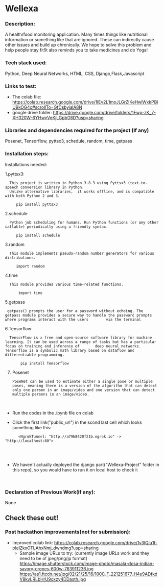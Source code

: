 # Wellexa

### Description:
A health/food monitoring application. Many times things like nutritional information or something like that are ignored. These can indirectly cause other issues and build up chronically. We hope to solve this problem and help people stay fit!It also reminds you to take medicines and do Yoga!



### Tech stack used:
Python, Deep Neural Networks, HTML, CSS, Django,Flask,Javascript

### Links to test:
- The colab file:
https://colab.research.google.com/drive/1IEv2L1moJLGrZIKeHwlWxkPBiU9kOG4c#scrollTo=GfCsbyialA8N
- google drive folder:
https://drive.google.com/drive/folders/1Fwp-zK_7-XH320W-6YHwvVqKjLGpbG6D?usp=sharing

### Libraries and dependencies required for the project (If any) 
Posenet, Tensorflow, pyttsx3, schedule, random, time, getpass

### Installation steps: 

Installations needed:

1.pyttsx3:

      This project is written in Python 3.8.3 using Pyttsx3 (text-to-speech conversion library in Python. 
      Unlike alternative libraries,  it works offline, and is compatible with both Python 2 and 3.
      
         pip install pyttsx3 

2.schedule

      Python job scheduling for humans. Run Python functions (or any other callable) periodically using a friendly syntax.
      
         pip install schedule
         
3.random

      This module implements pseudo-random number generators for various distributions.
      
         import random
         
4.time

      This module provides various time-related functions.
       
          import time
          
5.getpass

     getpass() prompts the user for a password without echoing. The getpass module provides a secure way to handle the password prompts where programs interact with the users        via the terminal
     
6.Tensorflow

      TensorFlow is a free and open-source software library for machine learning. It can be used across a range of tasks but has a particular focus on training and inference of       deep neural networks. Tensorflow is a symbolic math library based on dataflow and differentiable programming.
      
           pip install Tensorflow
           
7. Posenet

       PoseNet can be used to estimate either a single pose or multiple poses, meaning there is a version of the algorithm that can detect only one person in an image/video and one version that can detect multiple persons in an image/video. 

<br>

- Run the codes in the .ipynb file on colab 

- Click the first link("public_url") in the scond last cell which looks something like this:

```
      <NgrokTunnel: "http://a79b8420f21b.ngrok.io" -> "http://localhost:80">
```

<br><br>
- We haven't actually deployed the django part("Wellexa-Project" folder in this repo), so you would have to run it on local host to check it 
<br>

### Declaration of Previous Work(if any): 
None


## Check these out!
### Post hackathon improvements(not for submission):
- Improved colab link: https://colab.research.google.com/drive/1v3IQlu1f-pleIZkoOTLAhxNmj_dwndmg?usp=sharing
    - Sample image URLs to try:
      (currently image URLs work and they need to be of jpeg/png/jp format)
      https://image.shutterstock.com/image-photo/masala-dosa-indian-savory-crepes-600w-783911236.jpg <br>
      https://as1.ftcdn.net/jpg/02/21/25/16/1000_F_221251677_H4e9ADfkdV8kyLRLbHrU9oxzy4DDaxth.jpg
      
